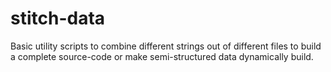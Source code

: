 # stitch-data
Basic utility scripts to combine different strings out of different files to build  a complete source-code or make semi-structured data dynamically build. 
